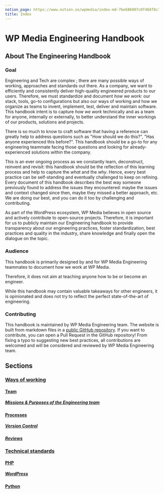```yaml
---
notion_page: https://www.notion.so/wpmedia/index-md-7be686007c0f468f8c7dad0f07e3b9f8?pvs=4
title: Index
---
```


# WP Media Engineering Handbook

## About The Engineering Handbook

### Goal

Engineering and Tech are complex ; there are many possible ways of working, approaches and standards out there. As a company, we want to efficiently and consistently deliver high-quality engineered products to our users. Therefore, we must standardize and document *how we work*: our stack, tools, go-to configurations but also our ways of working and how we organize as teams to invent, implement, test, deliver and maintain software. This handbook intent is to capture *how we work* technically and as a team for anyone, internally or externally, to better understand the inner workings of our products, solutions and projects. 

There is so much to know to craft software that having a reference can greatly help to address questions such as "How should we do this?", "Has anyone experienced this before?". This handbook should be a go-to for any engineering teammate facing those questions and looking for already-experienced solutions within the company.

This is an ever ongoing process as we constantly learn, deconstruct, reinvent and revisit: this handbook should be the reflection of this learning process and help to capture the *what* and the *why*. Hence, every best practice can be self-standing and eventually challenged to keep on refining.  Every document of this handbook describes the best way someone previously found to address the issues they encountered: maybe the issues and context changed since then, maybe they missed a better approach, etc. We are doing our best, and you can do it too by challenging and contributing.

As part of the WordPress ecosystem, WP Media believes in open source and actively contribute to open-source projects. Therefore, it is important for us to publicly maintain our Engineering handbook to provide transparency about our engineering practices, foster standardization, best practices and quality in the industry, share knowledge and finally open the dialogue on the topic.

### Audience

This handbook is primarily designed by and for WP Media Engineering teammates to document how we work at WP Media. 

Therefore, it does not aim at teaching anyone how to be or become an engineer. 

While this handbook may contain valuable takeaways for other engineers, it is opinionated and does not try to reflect the perfect state-of-the-art of engineering.

### Contributing

This handbook is maintained by WP Media Engineering team. The website is built from markdown files in a [public GitHub repository](https://github.com/wp-media/engineering-handbook). If you want to contribute, you can open a Pull Request in the GitHub repository! From fixing a typo to suggesting new best practices, all contributions are welcomed and will be considered and reviewed by WP Media Engineering team.

## Sections

### [Ways of working](ways_of_working/index.md)
#### [Team](ways_of_working/team/index.md)
##### [Missions & Purposes of the Engineering team](ways_of_working/team/missions_and_purposes_of_the_engineering_team.md)
#### [Processes](ways_of_working/processes/index.md)
#####  [Version Control](ways_of_working/processes/version_control.md)
#####  [Reviews](ways_of_working/processes/reviews.md)
### [Technical standards](technical_standards/index.md)
#### [PHP](technical_standards/php/index.md)
##### [WordPress](technical_standards/php/wordpress/index.md)
#### [Python](technical_standards/python/index.md)
